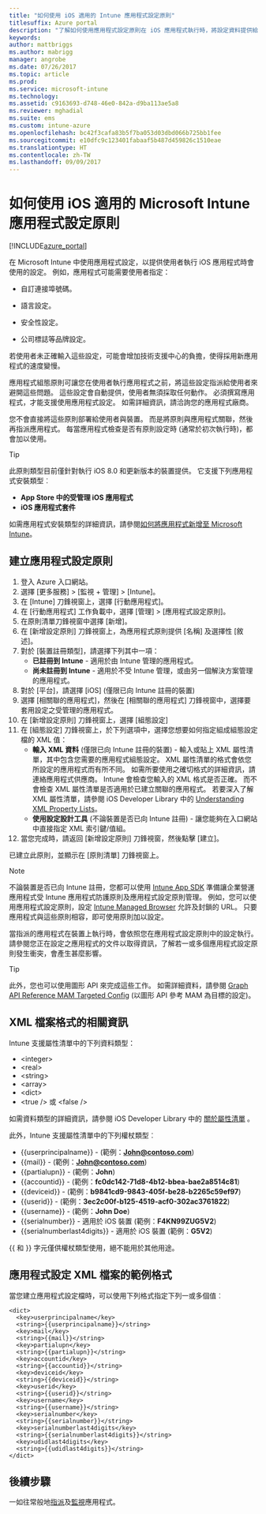```yaml
---
title: "如何使用 iOS 適用的 Intune 應用程式設定原則"
titlesuffix: Azure portal
description: "了解如何使用應用程式設定原則在 iOS 應用程式執行時，將設定資料提供給該應用程式。"
keywords: 
author: mattbriggs
ms.author: mabrigg
manager: angrobe
ms.date: 07/26/2017
ms.topic: article
ms.prod: 
ms.service: microsoft-intune
ms.technology: 
ms.assetid: c9163693-d748-46e0-842a-d9ba113ae5a8
ms.reviewer: mghadial
ms.suite: ems
ms.custom: intune-azure
ms.openlocfilehash: bc42f3cafa83b5f7ba053d03dbd066b725bb1fee
ms.sourcegitcommit: e10dfc9c123401fabaaf5b487d459826c1510eae
ms.translationtype: HT
ms.contentlocale: zh-TW
ms.lasthandoff: 09/09/2017
---
```

# <a name="how-to-use-microsoft-intune-app-configuration-policies-for-ios"></a>如何使用 iOS 適用的 Microsoft Intune 應用程式設定原則

[!INCLUDE[azure_portal](./includes/azure_portal.md)]

在 Microsoft Intune 中使用應用程式設定，以提供使用者執行 iOS 應用程式時會使用的設定。 例如，應用程式可能需要使用者指定：

-   自訂連接埠號碼。

-   語言設定。

-   安全性設定。

-   公司標誌等品牌設定。

若使用者未正確輸入這些設定，可能會增加技術支援中心的負擔，使得採用新應用程式的速度變慢。

應用程式組態原則可讓您在使用者執行應用程式之前，將這些設定指派給使用者來避開這些問題。 這些設定會自動提供，使用者無須採取任何動作。 必須撰寫應用程式，才能支援使用應用程式設定。 如需詳細資訊，請洽詢您的應用程式廠商。

您不會直接將這些原則部署給使用者與裝置。 而是將原則與應用程式關聯，然後再指派應用程式。 每當應用程式檢查是否有原則設定時 (通常於初次執行時)，都會加以使用。

> [!TIP]
> 此原則類型目前僅針對執行 iOS 8.0 和更新版本的裝置提供。 它支援下列應用程式安裝類型︰
>
> -   **App Store 中的受管理 iOS 應用程式**
> -   **iOS 應用程式套件**
>
> 如需應用程式安裝類型的詳細資訊，請參閱[如何將應用程式新增至 Microsoft Intune](apps-add.md)。

## <a name="create-an-app-configuration-policy"></a>建立應用程式設定原則
1.  登入 Azure 入口網站。
2.  選擇 [更多服務]  >  [監視 + 管理]  >  [Intune]。
3.  在 [Intune] 刀鋒視窗上，選擇 [行動應用程式]。
4.  在 [行動應用程式] 工作負載中，選擇 [管理] > [應用程式設定原則]。
5.  在原則清單刀鋒視窗中選擇 [新增]。
6.  在 [新增設定原則] 刀鋒視窗上，為應用程式原則提供 [名稱] 及選擇性 [敘述]。
7.  對於 [裝置註冊類型]，請選擇下列其中一項：
    - **已註冊到 Intune** - 適用於由 Intune 管理的應用程式。
    - **尚未註冊到 Intune** - 適用於不受 Intune 管理，或由另一個解決方案管理的應用程式。
8.  對於 [平台]，請選擇 [iOS] (僅限已向 Intune 註冊的裝置)
9.  選擇 [相關聯的應用程式]，然後在 [相關聯的應用程式] 刀鋒視窗中，選擇要套用設定之受管理的應用程式。
10. 在 [新增設定原則] 刀鋒視窗上，選擇 [組態設定]
11. 在 [組態設定] 刀鋒視窗上，於下列選項中，選擇您想要如何指定組成組態設定檔的 XML 值：
    - **輸入 XML 資料** (僅限已向 Intune 註冊的裝置) - 輸入或貼上 XML 屬性清單，其中包含您需要的應用程式組態設定。 XML 屬性清單的格式會依您所設定的應用程式而有所不同。 如需所要使用之確切格式的詳細資訊，請連絡應用程式供應商。
Intune 會檢查您輸入的 XML 格式是否正確。 而不會檢查 XML 屬性清單是否適用於已建立關聯的應用程式。
若要深入了解 XML 屬性清單，請參閱 iOS Developer Library 中的 [Understanding XML Property Lists](https://developer.apple.com/library/ios/documentation/Cocoa/Conceptual/PropertyLists/UnderstandXMLPlist/UnderstandXMLPlist.html)。
    - **使用設定設計工具** (不論裝置是否已向 Intune 註冊) - 讓您能夠在入口網站中直接指定 XML 索引鍵/值組。
11. 當您完成時，請返回 [新增設定原則] 刀鋒視窗，然後點擊 [建立]。

已建立此原則，並顯示在 [原則清單] 刀鋒視窗上。



>[!Note]
>不論裝置是否已向 Intune 註冊，您都可以使用 [Intune App SDK](https://docs.microsoft.com/intune/app-sdk-ios) 準備讓企業營運應用程式受 Intune 應用程式防護原則及應用程式設定原則管理。 例如，您可以使用應用程式設定原則，設定 [Intune Managed Browser](app-configuration-managed-browser.md) 允許及封鎖的 URL。 只要應用程式與這些原則相容，即可使用原則加以設定。


當指派的應用程式在裝置上執行時，會依照您在應用程式設定原則中的設定執行。
請參閱您正在設定之應用程式的文件以取得資訊，了解若一或多個應用程式設定原則發生衝突，會產生甚麼影響。

>[!Tip]
>此外，您也可以使用圖形 API 來完成這些工作。 如需詳細資料，請參閱 [Graph API Reference MAM Targeted Config](https://graph.microsoft.io/docs/api-reference/beta/api/intune_mam_targetedmanagedappconfiguration_create) (以圖形 API 參考 MAM 為目標的設定)。


## <a name="information-about-the-xml-file-format"></a>XML 檔案格式的相關資訊

Intune 支援屬性清單中的下列資料類型：

- &lt;integer&gt;
- &lt;real&gt;
- &lt;string&gt;
- &lt;array&gt;
- &lt;dict&gt;
- &lt;true /&gt; 或 &lt;false /&gt;

如需資料類型的詳細資訊，請參閱 iOS Developer Library 中的 [關於屬性清單](https://developer.apple.com/library/ios/documentation/Cocoa/Conceptual/PropertyLists/AboutPropertyLists/AboutPropertyLists.html) 。

此外，Intune 支援屬性清單中的下列權杖類型︰
- \{\{userprincipalname\}\} - (範例：**John@contoso.com**)
- \{\{mail\}\} - (範例：**John@contoso.com**)
- \{\{partialupn\}\} - (範例：**John**)
- \{\{accountid\}\} - (範例：**fc0dc142-71d8-4b12-bbea-bae2a8514c81**)
- \{\{deviceid\}\} - (範例：**b9841cd9-9843-405f-be28-b2265c59ef97**)
- \{\{userid\}\} - (範例：**3ec2c00f-b125-4519-acf0-302ac3761822**)
- \{\{username\}\} - (範例：**John Doe**)
- \{\{serialnumber\}\} - 適用於 iOS 裝置 (範例：**F4KN99ZUG5V2**)
- \{\{serialnumberlast4digits\}\} - 適用於 iOS 裝置 (範例：**G5V2**)

\{\{ 和 \}\} 字元僅供權杖類型使用，絕不能用於其他用途。

## <a name="example-format-for-an-app-configuration-xml-file"></a>應用程式設定 XML 檔案的範例格式

當您建立應用程式設定檔時，可以使用下列格式指定下列一或多個值︰

```
<dict>
  <key>userprincipalname</key>
  <string>{{userprincipalname}}</string>
  <key>mail</key>
  <string>{{mail}}</string>
  <key>partialupn</key>
  <string>{{partialupn}}</string>
  <key>accountid</key>
  <string>{{accountid}}</string>
  <key>deviceid</key>
  <string>{{deviceid}}</string>
  <key>userid</key>
  <string>{{userid}}</string>
  <key>username</key>
  <string>{{username}}</string>
  <key>serialnumber</key>
  <string>{{serialnumber}}</string>
  <key>serialnumberlast4digits</key>
  <string>{{serialnumberlast4digits}}</string>
  <key>udidlast4digits</key>
  <string>{{udidlast4digits}}</string>
</dict>

```

## <a name="next-steps"></a>後續步驟

一如往常般地[指派](apps-deploy.md)及[監視](apps-monitor.md)應用程式。